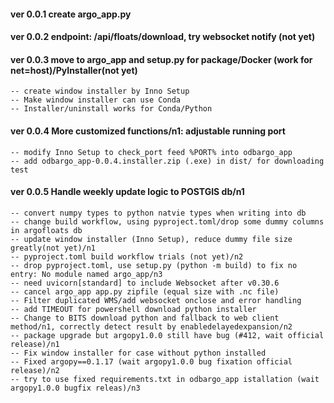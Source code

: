 #### ver 0.0.1 create argo_app.py
#### ver 0.0.2 endpoint: /api/floats/download, try websocket notify (not yet)
#### ver 0.0.3 move to argo_app and setup.py for package/Docker (work for net=host)/PyInstaller(not yet)
    -- create window installer by Inno Setup
	-- Make window installer can use Conda
	-- Installer/uninstall works for Conda/Python

#### ver 0.0.4 More customized functions/n1: adjustable running port
    -- modify Inno Setup to check_port feed %PORT% into odbargo_app
    -- add odbargo_app-0.0.4.installer.zip (.exe) in dist/ for downloading test

#### ver 0.0.5 Handle weekly update logic to POSTGIS db/n1
    -- convert numpy types to python natvie types when writing into db
    -- change build workflow, using pyproject.toml/drop some dummy columns in argofloats db
    -- update window installer (Inno Setup), reduce dummy file size greatly(not yet)/n1
    -- pyproject.toml build workflow trials (not yet)/n2
    -- drop pyproject.toml, use setup.py (python -m build) to fix no entry: No module named argo_app/n3
    -- need uvicorn[standard] to include Websocket after v0.30.6
    -- cancel argo_app app.py zipfile (equal size with .nc file)
    -- Filter duplicated WMS/add websocket onclose and error handling
    -- add TIMEOUT for powershell download python installer
    -- Change to BITS download python and fallback to web client method/n1, correctly detect result by enabledelayedexpansion/n2
    -- package upgrade but argopy1.0.0 still have bug (#412, wait official release)/n1
    -- Fix window installer for case without python installed
    -- Fixed argopy==0.1.17 (wait argopy1.0.0 bug fixation official release)/n2 
    -- try to use fixed requirements.txt in odbargo_app istallation (wait argopy1.0.0 bugfix releas)/n3
